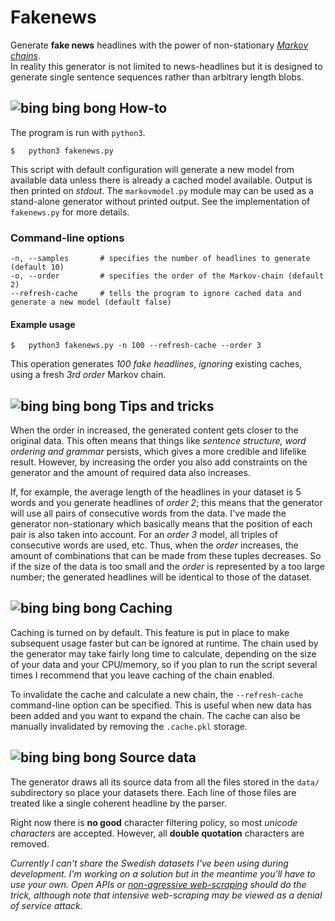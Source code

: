 # Fakenews

Generate **fake news** headlines with the power of non-stationary [_Markov chains_](https://en.wikipedia.org/wiki/Markov_chain).  
In reality this generator is not limited to news-headlines but it is designed to generate single sentence sequences rather than arbitrary length blobs.

## ![bing bing bong](https://imgur.com/Ssxmml4.jpg) How-to

The program is run with `python3`.

```
$   python3 fakenews.py
```
This script with default configuration will generate a new model from available data unless there is already a cached model available. Output is then printed on _stdout_. The `markovmodel.py`  module may can be used as a stand-alone generator without printed output. See the implementation of `fakenews.py` for more details.

### Command-line options
```
-n, --samples       # specifies the number of headlines to generate (default 10)
-o, --order         # specifies the order of the Markov-chain (default 2)
--refresh-cache     # tells the program to ignore cached data and generate a new model (default false)
```

#### Example usage

```
$   python3 fakenews.py -n 100 --refresh-cache --order 3
```
This operation generates _100 fake headlines_, _ignoring_ existing caches, using a fresh _3rd order_ Markov chain.

## ![bing bing bong](https://imgur.com/Ssxmml4.jpg) Tips and tricks

When the order in increased, the generated content gets closer to the original data. This often means that things like _sentence structure, word ordering and grammar_ persists, which gives a more credible and lifelike result. However, by increasing the order you also add constraints on the generator and the amount of required data also increases.

If, for example, the average length of the headlines in your dataset is 5 words and you generate headlines of _order 2_; this means that the generator will use all pairs of consecutive words from the data. I've made the generator non-stationary which basically means that the position of each pair is also taken into account. For an _order 3_ model, all triples of consecutive words are used, etc. Thus, when the _order_ increases, the amount of combinations that can be made from these tuples decreases. So if the size of the data is too small and the _order_ is represented by a too large number; the generated headlines will be identical to those of the dataset.

## ![bing bing bong](https://imgur.com/Ssxmml4.jpg) Caching

Caching is turned on by default. This feature is put in place to make subsequent usage faster but can be ignored at runtime. The chain used by the generator may take fairly long time to calculate, depending on the size of your data and your CPU/memory, so if you plan to run the script several times I recommend that you leave caching of the chain enabled.

To invalidate the cache and calculate a new chain, the `--refresh-cache` command-line option can be specified. This is useful when new data has been added and you want to expand the chain. The cache can also be manually invalidated by removing the `.cache.pkl` storage.

## ![bing bing bong](https://imgur.com/Ssxmml4.jpg) Source data
The generator draws all its source data from all the files stored in the `data/` subdirectory so place your datasets there. Each line of those files are treated like a single coherent headline by the parser.

Right now there is **no good** character filtering policy, so most _unicode characters_ are accepted. However, all **double quotation** characters are removed.

_Currently I can't share the Swedish datasets I've been using during development. I'm working on a solution but in the meantime you'll have to use your own. Open APIs or [non-agressive web-scraping](https://www.scrapehero.com/how-to-prevent-getting-blacklisted-while-scraping/) should do the trick, although note that intensive web-scraping may be viewed as a denial of service attack._
